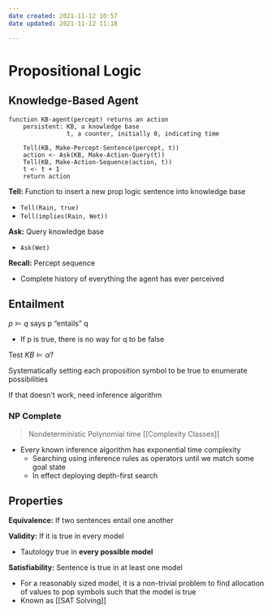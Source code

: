 ```yaml
---
date created: 2021-11-12 10:57
date updated: 2021-11-12 11:18

---
```


# Propositional Logic

## Knowledge-Based Agent

```
function KB-agent(percept) returns an action
	persistent: KB, a knowledge base
				t, a counter, initially 0, indicating time
	
	Tell(KB, Make-Percept-Sentence(percept, t))
	action <- Ask(KB, Make-Action-Query(t))
	Tell(KB, Make-Action-Sequence(action, t))
	t <- t + 1
	return action
```

**Tell:** Function to insert a new prop logic sentence into knowledge base

- `Tell(Rain, true)`
- `Tell(implies(Rain, Wet))`

**Ask:** Query knowledge base

- `Ask(Wet)`

**Recall:** Percept sequence

- Complete history of everything the agent has ever perceived

## Entailment

$p \models q$ says p “entails” q

- If p is true, there is no way for q to be false

Test $KB \models \alpha$?

Systematically setting each proposition symbol to be true to enumerate possibilities

If that doesn't work, need inference algorithm

### NP Complete

> Nondeterministic Polynomial time [[Complexity Classes]]

- Every known inference algorithm has exponential time complexity
  - Searching using inference rules as operators until we match some goal state
  - In effect deploying depth-first search

## Properties

**Equivalence:** If two sentences entail one another

**Validity:** If it is true in every model
- Tautology true in **every possible model**

**Satisfiability:** Sentence is true in at least one model
- For a reasonably sized model, it is a non-trivial problem to find allocation of values to pop symbols such that the model is true
- Known as [[SAT Solving]]
